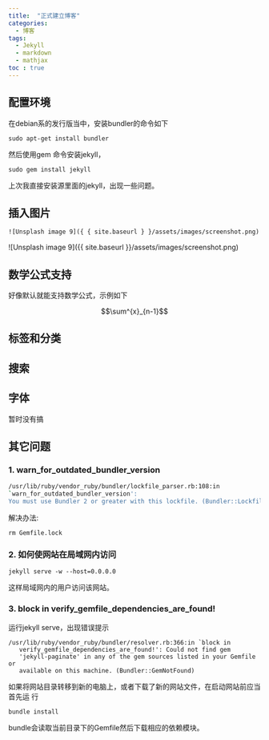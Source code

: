 ```yaml
---
title:  "正式建立博客"
categories: 
  - 博客
tags:
  - Jekyll
  - markdown
  - mathjax
toc : true
---
```



## 配置环境

在debian系的发行版当中，安装bundler的命令如下

```
sudo apt-get install bundler 
```
然后使用gem 命令安装jekyll，

```
sudo gem install jekyll
```

上次我直接安装源里面的jekyll，出现一些问题。



## 插入图片

```txt
![Unsplash image 9]({ { site.baseurl } }/assets/images/screenshot.png)
```

![Unsplash image 9]({{ site.baseurl }}/assets/images/screenshot.png)

## 数学公式支持

好像默认就能支持数学公式，示例如下

$$\sum^{x}_{n-1}$$

## 标签和分类


## 搜索


## 字体

暂时没有搞

## 其它问题

### 1. warn_for_outdated_bundler_version

```bash
/usr/lib/ruby/vendor_ruby/bundler/lockfile_parser.rb:108:in 
`warn_for_outdated_bundler_version': 
You must use Bundler 2 or greater with this lockfile. (Bundler::LockfileError)
```

解决办法:
```
rm Gemfile.lock
```


### 2. 如何使网站在局域网内访问

```
jekyll serve -w --host=0.0.0.0
```
这样局域网内的用户访问该网站。



### 3. block in verify_gemfile_dependencies_are_found!

运行jekyll serve，出现错误提示

```
/usr/lib/ruby/vendor_ruby/bundler/resolver.rb:366:in `block in
   verify_gemfile_dependencies_are_found!': Could not find gem
   'jekyll-paginate' in any of the gem sources listed in your Gemfile or
   available on this machine. (Bundler::GemNotFound)
```


如果将网站目录转移到新的电脑上，或者下载了新的网站文件，在启动网站前应当首先运
行
```
bundle install 
```

bundle会读取当前目录下的Gemfile然后下载相应的依赖模块。

